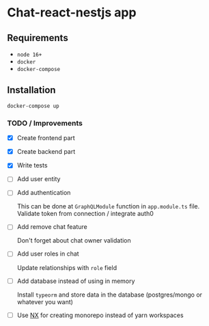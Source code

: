 # Chat-react-nestjs app

## Requirements
- `node 16+`
- `docker`
- `docker-compose`

## Installation
`docker-compose up`


### TODO / Improvements

- [x] Create frontend part
- [x] Create backend part
- [x] Write tests
- [ ] Add user entity
- [ ] Add authentication
 
    This can be done at `GraphQLModule` function in `app.module.ts` file. Validate token from connection / integrate auth0

- [ ] Add remove chat feature

    Don't forget about chat owner validation

- [ ] Add user roles in chat

    Update relationships with `role` field

- [ ] Add database instead of using in memory

    Install `typeorm` and store data in the database (postgres/mongo or whatever you want)

- [ ] Use [NX](https://nx.dev/) for creating monorepo instead of yarn workspaces
